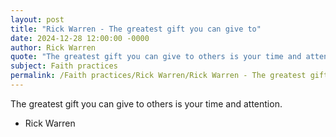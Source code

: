 ```yaml
---
layout: post
title: "Rick Warren - The greatest gift you can give to"
date: 2024-12-28 12:00:00 -0000
author: Rick Warren
quote: "The greatest gift you can give to others is your time and attention."
subject: Faith practices
permalink: /Faith practices/Rick Warren/Rick Warren - The greatest gift you can give to
---
```


The greatest gift you can give to others is your time and attention.

- Rick Warren
